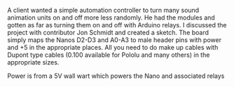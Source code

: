 A client wanted a simple automation controller to turn many sound animation units on and off
more less randomly.  He had the modules and gotten as far as turning them on and off with Arduino
relays. I discussed the project with contributor Jon Schmidt and created a sketch.  The board simply maps 
the Nanos D2-D3 and A0-A3 to male header pins with power and +5 in the appropriate places.  All you need to do 
make up cables with Dupont type cables (0.100 available for Pololu and many others) in the appropriate sizes.

Power is from a 5V wall wart which powers the Nano and associated relays
